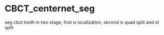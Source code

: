 # CBCT_centernet_seg
seg cbct tooth in two stage, first is localization, second is quad split and id split 
